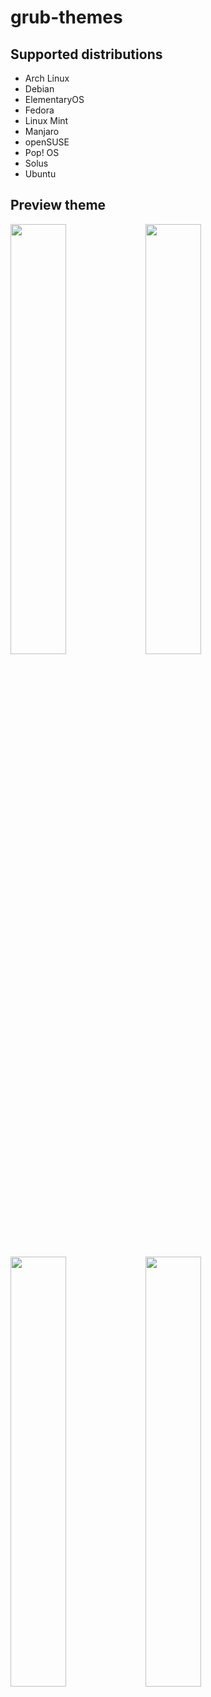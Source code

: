 # grub-themes
 
## Supported distributions
- Arch Linux
- Debian
- ElementaryOS
- Fedora
- Linux Mint
- Manjaro
- openSUSE
- Pop! OS
- Solus
- Ubuntu

## Preview theme

<p float="left">
<img src="https://raw.githubusercontent.com/AdisonCavani/grub-theme/master/preview/Arch%20Linux.png" width="42%"/>
<img src="https://raw.githubusercontent.com/AdisonCavani/grub-theme/master/preview/Debian.png" width="42%"/>
</p>

<p float="left">
<img src="https://raw.githubusercontent.com/AdisonCavani/grub-theme/master/preview/ElementaryOS.png" width="42%"/>
<img src="https://raw.githubusercontent.com/AdisonCavani/grub-theme/master/preview/Fedora.png" width="42%"/>
</p>
